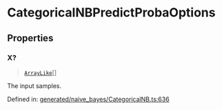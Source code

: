 # CategoricalNBPredictProbaOptions

## Properties

### X?

> [`ArrayLike`](../types/ArrayLike.md)[]

The input samples.

Defined in:  [generated/naive\_bayes/CategoricalNB.ts:636](https://github.com/transitive-bullshit/scikit-learn-ts/blob/92ab806/packages/sklearn/src/generated/naive_bayes/CategoricalNB.ts#L636)
